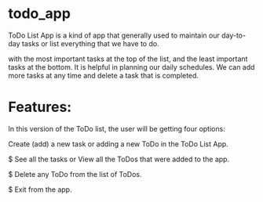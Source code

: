# todo_app
ToDo List App is a kind of app that generally used to maintain our day-to-day tasks or list everything that we have to do.

with the most important tasks at the top of the list, and the least important tasks at the bottom. It is helpful in planning our daily schedules. We can add more tasks at any time and delete a task that is completed. 

# Features:

In this version of the ToDo list, the user will be getting four options:

Create (add) a new task or adding a new ToDo in the ToDo List App.

$ See all the tasks or View all the ToDos that were added to the app.

$ Delete any ToDo from the list of ToDos.

$ Exit from the app.
